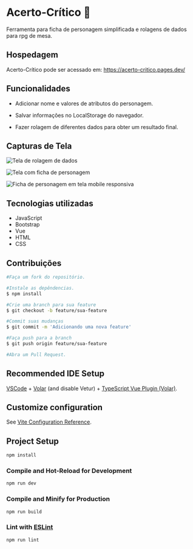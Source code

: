 # Acerto-Crítico 🎲

Ferramenta para ficha de personagem simplificada e rolagens de dados para rpg de mesa.

## Hospedagem
Acerto-Crítico pode ser acessado em: https://acerto-critico.pages.dev/

## Funcionalidades

- Adicionar nome e valores de atributos do personagem.

- Salvar informações no LocalStorage do navegador.

- Fazer rolagem de diferentes dados para obter um resultado final.


## Capturas de Tela

![Tela de rolagem de dados](https://github.com/DioneyJunior/Calculadora-RPG/assets/123474113/be42736e-9193-493e-a4a5-55ab1b901a90)

![Tela com ficha de personagem](https://github.com/DioneyJunior/Calculadora-RPG/assets/123474113/0eb76d8b-ad9c-4b5e-bde9-3cdeae51ab87)

![Ficha de personagem em tela mobile responsiva](https://github.com/DioneyJunior/Calculadora-RPG/assets/123474113/1ca5794c-6ab6-46f4-9361-dd21b0ee9c50)


## Tecnologias utilizadas

- JavaScript
- Bootstrap
- Vue
- HTML
- CSS

## Contribuições

```bash
#Faça um fork do repositório.
```

```bash
#Instale as depêndencias.
$ npm install
```

```bash
#Crie uma branch para sua feature
$ git checkout -b feature/sua-feature
```

```bash
#Commit suas mudanças
$ git commit -m 'Adicionando uma nova feature'
```

```bash
#Faça push para a branch
$ git push origin feature/sua-feature
```

```bash
#Abra um Pull Request.
```

## Recommended IDE Setup

[VSCode](https://code.visualstudio.com/) + [Volar](https://marketplace.visualstudio.com/items?itemName=Vue.volar) (and disable Vetur) + [TypeScript Vue Plugin (Volar)](https://marketplace.visualstudio.com/items?itemName=Vue.vscode-typescript-vue-plugin).

## Customize configuration

See [Vite Configuration Reference](https://vitejs.dev/config/).

## Project Setup

```sh
npm install
```

### Compile and Hot-Reload for Development

```sh
npm run dev
```

### Compile and Minify for Production

```sh
npm run build
```

### Lint with [ESLint](https://eslint.org/)

```sh
npm run lint
```

